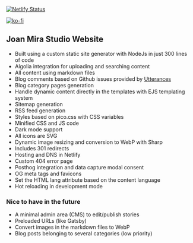 [![Netlify Status](https://api.netlify.com/api/v1/badges/206f3494-1d75-4366-9e5f-1f80fa6c2b6f/deploy-status)](https://app.netlify.com/sites/joanmira/deploys)

[![ko-fi](https://ko-fi.com/img/githubbutton_sm.svg)](https://ko-fi.com/P5P8D81J9)

## Joan Mira Studio Website

- Built using a custom static site generator with NodeJs in just 300 lines of code
- Algolia integration for uploading and searching content
- All content using markdown files
- Blog comments based on Github issues provided by [Utterances](https://utteranc.es/)
- Blog category pages generation
- Handle dynamic content directly in the templates with EJS templating system
- Sitemap generation
- RSS feed generation
- Styles based on pico.css with CSS variables
- Minified CSS and JS code
- Dark mode support
- All icons are SVG
- Dynamic image resizing and conversion to WebP with Sharp
- Includes 301 redirects
- Hosting and DNS in Netlify
- Custom 404 error page
- Posthog integration and data capture modal consent
- OG meta tags and favicons
- Set the HTML lang attribute based on the content language
- Hot reloading in development mode

### Nice to have in the future

- A minimal admin area (CMS) to edit/publish stories
- Preloaded URLs (like Gatsby)
- Convert images in the markdown files to WebP
- Blog posts belonging to several categories (low priority)